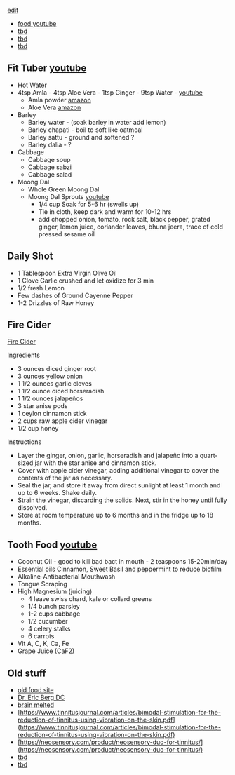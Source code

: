 [edit](https://github.com/christrees/blog/edit/master/food/README.md)

- [food youtube](https://www.youtube.com/@frischerezepte)
- [tbd]()
- [tbd]()
- [tbd]()


## Fit Tuber [youtube](https://www.youtube.com/watch?v=gjYVS8m91UU)
- Hot Water
- 4tsp Amla - 4tsp Aloe Vera - 1tsp Ginger - 9tsp Water - [youtube](https://youtu.be/gjYVS8m91UU?t=214)
  - Amla powder [amazon](https://www.amazon.com/Certified-USDA-Organic-Powder-Amalaki/dp/B0B1Y3N8VK/ref=sr_1_24?hvadid=410021340216&hvdev=c&hvlocphy=9018109&hvnetw=g&hvqmt=e&hvrand=4662424040253479676&hvtargid=kwd-335947816064&hydadcr=21851_11240826&keywords=amla+juice+pure&qid=1685020318&sr=8-24)
  - Aloe Vera [amazon](https://www.amazon.com/Lily-Desert-Juice-Aloe-ounces/dp/B007J6JBV2/ref=sr_1_5?keywords=aloe+juice+pure&qid=1685031861&sprefix=alow+juice+pure%2Caps%2C150&sr=8-5)
- Barley 
  - Barley water - (soak barley in water add lemon)
  - Barley chapati - boil to soft like oatmeal
  - Barley sattu - ground and softened ?
  - Barley dalia - ?
- Cabbage
  - Cabbage soup
  - Cabbage sabzi
  - Cabbage salad
- Moong Dal 
  - Whole Green Moong Dal
  - Moong Dal Sprouts [youtube](https://youtu.be/gjYVS8m91UU?t=432)
    - 1/4 cup Soak for 5-6 hr (swells up)
    - Tie in cloth, keep dark and warm for 10-12 hrs
    - add chopped onion, tomato, rock salt, black pepper, grated ginger, lemon juice, coriander leaves, bhuna jeera, trace of cold pressed sesame oil
## Daily Shot
 - 1 Tablespoon Extra Virgin Olive Oil
 - 1 Clove Garlic crushed and let oxidize for 3 min
 - 1/2 fresh Lemon
 - Few dashes of Ground Cayenne Pepper
 - 1-2 Drizzles of Raw Honey

## Fire Cider 
[Fire Cider](https://nourishedkitchen.com/fire-cider/) 

Ingredients
 - 3 ounces diced ginger root
 - 3 ounces yellow onion
 - 1 1/2 ounces garlic cloves
 - 1 1/2 ounce diced horseradish
 - 1 1/2 ounces jalapeños
 - 3 star anise pods
 - 1 ceylon cinnamon stick
 - 2 cups raw apple cider vinegar
 - 1/2 cup honey

Instructions
 - Layer the ginger, onion, garlic, horseradish and jalapeño into a quart-sized jar with the star anise and cinnamon stick. 
 - Cover with apple cider vinegar, adding additional vinegar to cover the contents of the jar as necessary.
 - Seal the jar, and store it away from direct sunlight at least 1 month and up to 6 weeks. Shake daily.
 - Strain the vinegar, discarding the solids. Next, stir in the honey until fully dissolved.
 - Store at room temperature up to 6 months and in the fridge up to 18 months.


## Tooth Food [youtube](https://www.youtube.com/watch?v=XrpNrJoH4wI)
- Coconut Oil - good to kill bad bact in mouth - 2 teaspoons 15-20min/day
- Essential oils Cinnamon, Sweet Basil and peppermint to reduce biofilm
- Alkaline-Antibacterial Mouthwash
- Tongue Scraping
- High Magnesium (juicing)
  - 4 leave swiss chard, kale or collard greens
  - 1/4 bunch parsley
  - 1-2 cups cabbage
  - 1/2 cucumber
  - 4 celery stalks
  - 6 carrots
- Vit A, C, K, Ca, Fe
- Grape Juice (CaF2)
## Old stuff

 - [old food site](./food.html)
 - [Dr. Eric Berg DC](https://www.youtube.com/c/DrEricBergDC)
 - [brain melted](https://www.youtube.com/watch?v=iLuxURgAieM)
 - [https://www.tinnitusjournal.com/articles/bimodal-stimulation-for-the-reduction-of-tinnitus-using-vibration-on-the-skin.pdf](https://www.tinnitusjournal.com/articles/bimodal-stimulation-for-the-reduction-of-tinnitus-using-vibration-on-the-skin.pdf)
 - [https://neosensory.com/product/neosensory-duo-for-tinnitus/](https://neosensory.com/product/neosensory-duo-for-tinnitus/)
 - [tbd]()
 - [tbd]()
